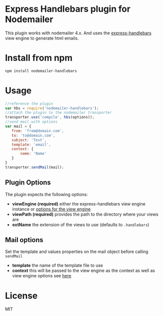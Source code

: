 # Express Handlebars plugin for Nodemailer
This plugin works with nodemailer 4.x. And uses the [express-handlebars](https://github.com/ericf/express-handlebars) view
engine to generate html emails.

# Install from npm
```bash
npm install nodemailer-handlebars
```
# Usage
```javascript
//reference the plugin
var hbs = require('nodemailer-handlebars');
//attach the plugin to the nodemailer transporter
transporter.use('compile', hbs(options));
//send mail with options
var mail = {
   from: 'from@domain.com',
   to: 'to@domain.com',
   subject: 'Test',
   template: 'email',
   context: {
       name: 'Name'
   }
}
transporter.sendMail(mail);
```
## Plugin Options
The plugin expects the following options:
* __viewEngine (required)__ either the express-handlebars view engine instance or [options for the view engine](https://github.com/accimeesterlin/nodemailer-express-handlebars#configuration-and-defaults)
* __viewPath (required)__ provides the path to the directory where your views are
* __extName__ the extension of the views to use (defaults to `.handlebars`)

## Mail options
Set the template and values properties on the mail object before calling `sendMail`
* __template__ the name of the template file to use
* __context__ this will be passed to the view engine as the context as well as view engine options see [here]([https://github.com/ericf/express-handlebars](https://github.com/accimeesterlin/nodemailer-express-handlebars)#renderviewviewpath-optionscallback-callback)

# License
MIT
